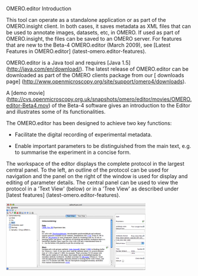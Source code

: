 OMERO.editor Introduction

This tool can operate as a standalone application or as part of the OMERO.insight client. In both cases, it saves metadata as XML files that can be used to annotate images, datasets, etc, in OMERO. If used as part of OMERO.insight, the files can be saved to an OMERO server. For features that are new to the Beta-4 OMERO.editor (March 2009), see [Latest Features in OMERO.editor] (latest-omero.editor-features).

OMERO.editor is a Java tool and requires [Java 1.5] (http://java.com/en/download/). The latest release of OMERO.editor can be downloaded as part of the OMERO clients package from our [ downloads page] (http://www.openmicroscopy.org/site/support/omero4/downloads).

A [demo movie] (http://cvs.openmicroscopy.org.uk/snapshots/omero/editor/movies/OMERO.editor-Beta4.mov) of the Beta-4 software gives an introduction to the Editor and illustrates some of its functionalities. 

The OMERO.editor has been designed to achieve two key functions:

 * Facilitate the digital recording of experimental metadata.

 * Enable important parameters to be distinguished from the main text, e.g. to summarise the experiment in a concise form. 


The workspace of the editor displays the complete protocol in the largest central panel. To the left, an outline of the protocol can be used for navigation and the panel on the right of the window is used for display and editing of parameter details. The central panel can be used to view the protocol in a 'Text View' (below) or in a 'Tree View' as described under [latest features] (latest-omero.editor-features).

<p class="CenterImage"><img src="images/EditorParamsContext.png" height="75%" width="75%"></p>
